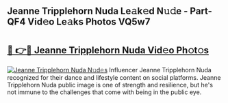 ## Jeanne Tripplehorn Nuda Le𝚊k𝚎d N𝚞𝚍e - Part-QF4 Vid𝚎o Le𝚊ks Photos VQ5w7

# <h2><a href="http://fbbaty.evod.top/?m=Jeanne+Tripplehorn+Nuda">🔗 👉🔴 Jeanne Tripplehorn Nuda Vid𝚎o Ph𝚘t𝚘s</a></h2>

[![Jeanne Tripplehorn Nuda N𝚞d𝚎s](https://i.imgur.com/8V9OHl7.gif)](http://fbbaty.evod.top/?m=Jeanne+Tripplehorn+Nuda)
Influencer Jeanne Tripplehorn Nuda recognized for their dance and lifestyle content on social platforms. Jeanne Tripplehorn Nuda public image is one of strength and resilience, but he's not immune to the challenges that come with being in the public eye. 
